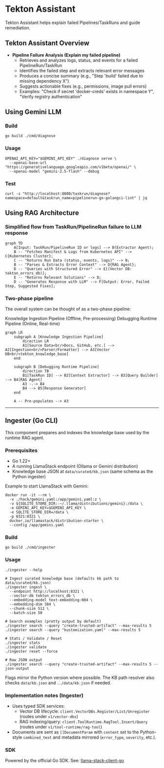 # Tekton Assistant

Tekton Assistant helps explain failed Pipelines/TaskRuns and guide remediation. 

## Tekton Assistant Overview

- **Pipeline Failure Analysis (Explain my failed pipeline)**
  - Retrieves and analyzes logs, status, and events for a failed PipelineRun/TaskRun
  - Identifies the failed step and extracts relevant error messages
  - Produces a concise summary (e.g., "Step 'build' failed due to missing dependency X")
  - Suggests actionable fixes (e.g., permissions, image pull errors)
  - Examples: "Check if secret 'docker-creds' exists in namespace Y", "Verify registry authentication"

## Using Gemini LLM

### Build
```
go build ./cmd/diagnose
```

### Usage
```
OPENAI_API_KEY="$GEMINI_API_KEY" ./diagnose serve \
  --openai-base-url "https://generativelanguage.googleapis.com/v1beta/openai/" \
  --openai-model "gemini-2.5-flash" --debug
```
### Test
```
curl -s "http://localhost:8080/taskrun/diagnose?namespace=default&taskrun_name=pipelinerun-go-golangci-lint" | jq
```


## Using RAG Architecture 

### Simplified flow from TaskRun/PipelineRun failure to LLM response
```mermaid
graph TD
    A[Input: TaskRun/PipelineRun ID or logs] --> B(Extractor Agent);
    B -- "Fetches Manifest & Logs from Kubernetes API" --> C{Kubernetes Cluster};
    C -- "Returns Run Data (status, events, logs)" --> B;
    B -- "Parses & Extracts Error Context" --> D{RAG Agent};
    D -- "Queries with Structured Error" --> E[(Vector DB: tekton_errors_db)];
    E -- "Returns Relevant Solutions" --> D;
    D -- "Generates Response with LLM" --> F[Output: Error, Failed Step, Suggested Fixes];
```

### Two-phase pipeline
The overall system can be thought of as a two-phase pipeline:

Knowledge Ingestion Pipeline (Offline, Pre-processing)
Debugging Runtime Pipeline (Online, Real-time)
```mermaid
graph LR
    subgraph A [Knowledge Ingestion Pipeline]
        direction LR
        A1[Source Data<br/>Docs, GitHub, etc.] --> A2[Ingestion<br/>Parser/Formatter] --> A3[Vector DB<br/>tekton_knowledge_base]
    end

    subgraph B [Debugging Runtime Pipeline]
        direction TB
        B1[TaskRun ID] --> B2[Context Extractor] --> B3[Query Builder] --> B4[RAG Agent]
        A3 -.-> B4
        B4 --> B5[Response Generator]
    end

    A -- Pre-populates --> A3
```

---

## Ingester (Go CLI)
This component prepares and indexes the knowledge base used by the runtime RAG agent.

### Prerequisites
- Go 1.22+
- A running LlamaStack endpoint (Ollama or Gemini distribution)
- Knowledge base JSON at `data/curated/kb.json` (same schema as the Python ingester)

Example to start LlamaStack with Gemini:
```
docker run -it --rm \
  -v ./hack/gemini.yaml:/app/gemini.yaml:z \
  -v ${SQLITE_STORE_DIR:-~/.llama/distributions/gemini}:/data \
  -e GEMINI_API_KEY=$GEMINI_API_KEY \
  -e SQLITE_STORE_DIR=/data \
  -p 8321:8321 \
  docker.io/llamastack/distribution-starter \
  --config /app/gemini.yaml
```

### Build
```
go build ./cmd/ingester
```

### Usage
```
./ingester --help

# Ingest curated knowledge base (defaults kb path to data/curated/kb.json)
./ingester ingest \
  --endpoint http://localhost:8321 \
  --vector-db tekton_errors_db \
  --embedding-model text-embedding-004 \
  --embedding-dim 384 \
  --chunk-size 512 \
  --batch-size 50

# Search examples (pretty output by default)
./ingester search --query "create-trusted-artifact" --max-results 5
./ingester search --query "kustomization.yaml" --max-results 5

# Stats / Validate / Reset
./ingester stats
./ingester validate
./ingester reset --force

# Raw JSON output
./ingester search --query "create-trusted-artifact" --max-results 5 --json-output
```

Flags mirror the Python version where possible. The KB path resolver also checks `data/kb.json` and `../data/kb.json` if needed.

### Implementation notes (Ingester)
- Uses typed SDK services:
  - Vector DB lifecycle: `client.VectorDBs.Register/List/Unregister` (routes under `v1/vector-dbs`)
  - RAG indexing/query: `client.ToolRuntime.RagTool.Insert/Query` (routes under `v1/tool-runtime/rag-tool`)
- Documents are sent as `[]DocumentParam` with `content` set to the Python-style `combined_text` and metadata mirrored (`error_type`, `severity`, etc.).

### SDK
Powered by the official Go SDK. See: [llama-stack-client-go](https://github.com/llamastack/llama-stack-client-go)
